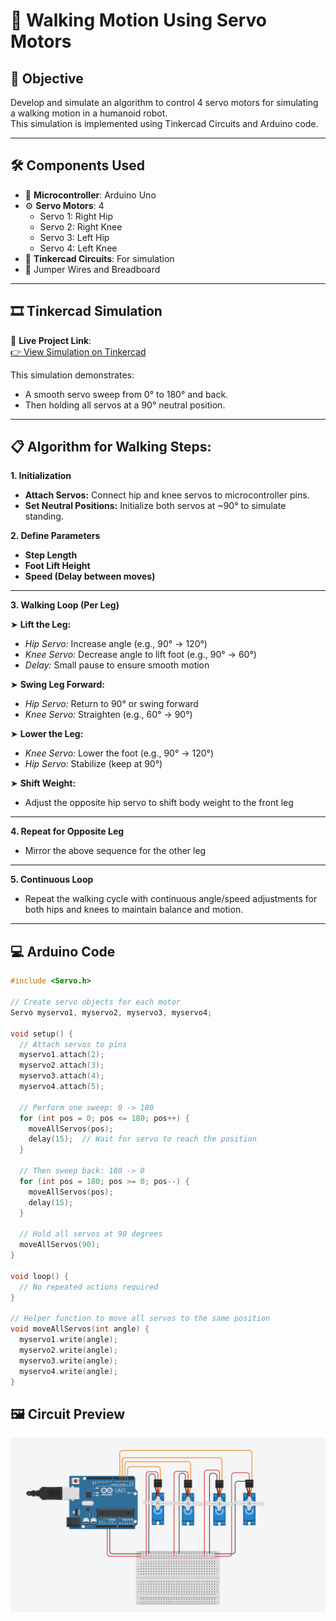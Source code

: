 # 🤖 Walking Motion Using Servo Motors

## 🧠 Objective

Develop and simulate an algorithm to control 4 servo motors for simulating a walking motion in a humanoid robot.  
This simulation is implemented using Tinkercad Circuits and Arduino code.

---

## 🛠️ Components Used

- 🔌 **Microcontroller**: Arduino Uno  
- ⚙️ **Servo Motors**: 4   
  - Servo 1: Right Hip  
  - Servo 2: Right Knee  
  - Servo 3: Left Hip  
  - Servo 4: Left Knee  
- 🧪 **Tinkercad Circuits**: For simulation  
- 🔌 Jumper Wires and Breadboard 

---

## 🎞️ Tinkercad Simulation

🔗 **Live Project Link**:  
[👉 View Simulation on Tinkercad](https://www.tinkercad.com/things/3tTA8J9z8wh-servo-motion-control?sharecode=mE1XJTLkogiGkb3NoLZHAGssPu2ac5Fdyl7D9MTRCv8)

This simulation demonstrates:
- A smooth servo sweep from 0° to 180° and back.
- Then holding all servos at a 90° neutral position.

---

## 📋 Algorithm for Walking Steps:
**1. Initialization**
- **Attach Servos:** Connect hip and knee servos to microcontroller pins.
- **Set Neutral Positions:** Initialize both servos at ~90° to simulate standing.

**2. Define Parameters**
- **Step Length**
- **Foot Lift Height**
- **Speed (Delay between moves)**

---

**3. Walking Loop (Per Leg)**

➤ **Lift the Leg:**
- *Hip Servo:* Increase angle (e.g., 90° → 120°)
- *Knee Servo:* Decrease angle to lift foot (e.g., 90° → 60°)
- *Delay:* Small pause to ensure smooth motion

➤ **Swing Leg Forward:**
- *Hip Servo:* Return to 90° or swing forward
- *Knee Servo:* Straighten (e.g., 60° → 90°)

➤ **Lower the Leg:**
- *Knee Servo:* Lower the foot (e.g., 90° → 120°)
- *Hip Servo:* Stabilize (keep at 90°)

➤ **Shift Weight:**
- Adjust the opposite hip servo to shift body weight to the front leg

---

**4. Repeat for Opposite Leg**
- Mirror the above sequence for the other leg

---

**5. Continuous Loop**
- Repeat the walking cycle with continuous angle/speed adjustments for both hips and knees to maintain balance and motion.
---

## 💻 Arduino Code

```cpp
#include <Servo.h>

// Create servo objects for each motor
Servo myservo1, myservo2, myservo3, myservo4;

void setup() {
  // Attach servos to pins
  myservo1.attach(2);
  myservo2.attach(3);
  myservo3.attach(4);
  myservo4.attach(5);

  // Perform one sweep: 0 -> 180
  for (int pos = 0; pos <= 180; pos++) {
    moveAllServos(pos);
    delay(15);  // Wait for servo to reach the position
  }

  // Then sweep back: 180 -> 0
  for (int pos = 180; pos >= 0; pos--) {
    moveAllServos(pos);
    delay(15);
  }

  // Hold all servos at 90 degrees
  moveAllServos(90);
}

void loop() {
  // No repeated actions required
}

// Helper function to move all servos to the same position
void moveAllServos(int angle) {
  myservo1.write(angle);
  myservo2.write(angle);
  myservo3.write(angle);
  myservo4.write(angle);
}
```
## 🖼️ Circuit Preview

![Tinkercad Circuit Screenshot](Screenshotservo.png)


